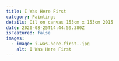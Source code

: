 ```yaml
---
title: I Was Here First
category: Paintings
details: Oil on canvas 153cm x 153cm 2015
date: 2020-08-25T14:44:59.380Z
isFeatured: false
images:
  - image: i-was-here-first-.jpg
    alt: I Was Here First
---
```

